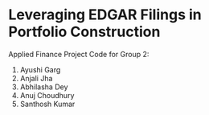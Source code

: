 # Leveraging EDGAR Filings in Portfolio Construction

Applied Finance Project Code for Group 2:
1. Ayushi Garg
2. Anjali Jha
3. Abhilasha Dey
4. Anuj Choudhury
5. Santhosh Kumar
